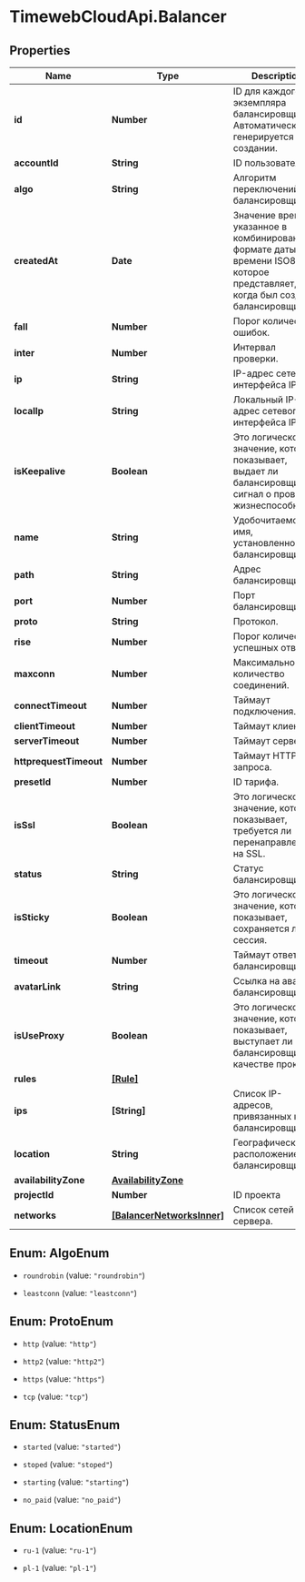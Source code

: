 # TimewebCloudApi.Balancer

## Properties

Name | Type | Description | Notes
------------ | ------------- | ------------- | -------------
**id** | **Number** | ID для каждого экземпляра балансировщика. Автоматически генерируется при создании. | 
**accountId** | **String** | ID пользователя. | [optional] 
**algo** | **String** | Алгоритм переключений балансировщика. | 
**createdAt** | **Date** | Значение времени, указанное в комбинированном формате даты и времени ISO8601, которое представляет, когда был создан балансировщик. | 
**fall** | **Number** | Порог количества ошибок. | 
**inter** | **Number** | Интервал проверки. | 
**ip** | **String** | IP-адрес сетевого интерфейса IPv4. | 
**localIp** | **String** | Локальный IP-адрес сетевого интерфейса IPv4. | 
**isKeepalive** | **Boolean** | Это логическое значение, которое показывает, выдает ли балансировщик сигнал о проверке жизнеспособности. | 
**name** | **String** | Удобочитаемое имя, установленное для балансировщика. | 
**path** | **String** | Адрес балансировщика. | 
**port** | **Number** | Порт балансировщика. | 
**proto** | **String** | Протокол. | 
**rise** | **Number** | Порог количества успешных ответов. | 
**maxconn** | **Number** | Максимальное количество соединений. | 
**connectTimeout** | **Number** | Таймаут подключения. | 
**clientTimeout** | **Number** | Таймаут клиента. | 
**serverTimeout** | **Number** | Таймаут сервера. | 
**httprequestTimeout** | **Number** | Таймаут HTTP запроса. | 
**presetId** | **Number** | ID тарифа. | 
**isSsl** | **Boolean** | Это логическое значение, которое показывает, требуется ли перенаправление на SSL. | 
**status** | **String** | Статус балансировщика. | 
**isSticky** | **Boolean** | Это логическое значение, которое показывает, сохраняется ли сессия. | 
**timeout** | **Number** | Таймаут ответа балансировщика. | 
**avatarLink** | **String** | Ссылка на аватар балансировщика. | 
**isUseProxy** | **Boolean** | Это логическое значение, которое показывает, выступает ли балансировщик в качестве прокси. | 
**rules** | [**[Rule]**](Rule.md) |  | 
**ips** | **[String]** | Список IP-адресов, привязанных к балансировщику | 
**location** | **String** | Географическое расположение балансировщика | 
**availabilityZone** | [**AvailabilityZone**](AvailabilityZone.md) |  | 
**projectId** | **Number** | ID проекта | 
**networks** | [**[BalancerNetworksInner]**](BalancerNetworksInner.md) | Список сетей сервера. | 



## Enum: AlgoEnum


* `roundrobin` (value: `"roundrobin"`)

* `leastconn` (value: `"leastconn"`)





## Enum: ProtoEnum


* `http` (value: `"http"`)

* `http2` (value: `"http2"`)

* `https` (value: `"https"`)

* `tcp` (value: `"tcp"`)





## Enum: StatusEnum


* `started` (value: `"started"`)

* `stoped` (value: `"stoped"`)

* `starting` (value: `"starting"`)

* `no_paid` (value: `"no_paid"`)





## Enum: LocationEnum


* `ru-1` (value: `"ru-1"`)

* `pl-1` (value: `"pl-1"`)




